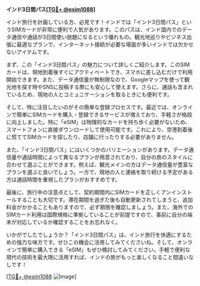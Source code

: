 **インド3日間パス[[TG💪+ @esim1088](https://t.me/s/esim1088)]**

インド旅行を計画している方、必見です！インドでは「インド3日間パス」というSIMカードが非常に便利で人気があります。このパスは、インド国内でのデータ通信や通話が3日間使い放題になるという優れもの。観光地巡りやビジネス出張に最適なプランで、インターネット接続が必要な場面が多いインドでは欠かせないアイテムです。

まず、この「インド3日間パス」の魅力について詳しくご紹介します。このSIMカードは、現地到着後すぐにアクティベートでき、スマホに差し込むだけで利用開始できます。また、データ通信量が無制限なので、Googleマップを使って観光地を探す時やSNSに投稿する際にも安心して使えます。さらに、通話も含まれているため、現地の人とコミュニケーションを取るときにも便利です。

そして、特に注目したいのがその簡単な登録プロセスです。最近では、オンラインで簡単にSIMカードを購入・登録できるサービスが増えており、手軽さが格段に向上しました。特に「eSIM」は物理的なカードを持ち歩く必要がないため、スマートフォンに直接ダウンロードして使用可能です。これにより、空港到着後に慌ててSIMカードを探したり、店舗に行ったりする必要がありません。

また、「インド3日間パス」にはいくつかのバリエーションがあります。データ通信量や通話時間によって異なるプランが用意されており、自分の旅のスタイルに合わせて選ぶことができます。例えば、観光メインの方はデータ通信量が豊富なプランを選ぶと良いでしょう。一方で、現地の人と連絡を取り続ける予定がある方は通話時間を重視したプランがおすすめです。

最後に、旅行中の注意点として、契約期間内にSIMカードを正しくアンインストールすることも大切です。滞在期間を過ぎた後も自動更新されてしまうと、追加料金がかかることもありますので、必ず期限を確認しましょう。また、海外でのSIMカード利用は国際規格に準拠していることが前提ですので、事前に自分の端末が対応しているか確認することをお忘れなく。

いかがでしたでしょうか？「インド3日間パス」は、インド旅行を快適にするための強力な味方です。ぜひこの機会に活用してみてくださいね。そして、オンラインで簡単に購入できる「eSIM」もぜひ検討してみてください。手軽で便利な現代の技術を最大限に活用すれば、インドの旅がもっと楽しくなること間違いなしです！

[[TG💪+ @esim1088](https://t.me/s/esim1088) ![Image](https://i.postimg.cc/Y0z9fWf4/image.png)]